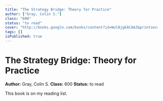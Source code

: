 ```yaml
---
title: "The Strategy Bridge: Theory for Practice"
author: ["Gray, Colin S."]
class: "600"
status: "to read"
cover: "http://books.google.com/books/content?id=Wul8jgEACAAJ&printsec=frontcover&img=1&zoom=1&source=gbs_api"
tags: []
isPublished: true
---
```


# The Strategy Bridge: Theory for Practice

**Author:** Gray, Colin S.
**Class:** 600
**Status:** to read

This book is on my reading list.